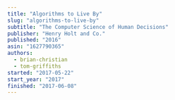 ```yaml
---
title: "Algorithms to Live By"
slug: "algorithms-to-live-by"
subtitle: "The Computer Science of Human Decisions"
publisher: "Henry Holt and Co."
published: "2016"
asin: "1627790365"
authors:
  - brian-christian
  - tom-griffiths
started: "2017-05-22"
start_year: "2017"
finished: "2017-06-08"
---
```

